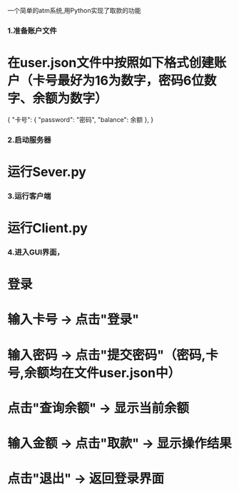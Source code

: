 一个简单的atm系统,用Python实现了取款的功能
### 1.准备账户文件
# 在user.json文件中按照如下格式创建账户（卡号最好为16为数字，密码6位数字、余额为数字）
 {
    "卡号": {
        "password": "密码",
        "balance": 余额
    },
}
### 2.启动服务器
# 运行Sever.py
### 3.运行客户端
# 运行Client.py
### 4.进入GUI界面，
# 登录
# 输入卡号 → 点击"登录"
# 输入密码 → 点击"提交密码"（密码,卡号,余额均在文件user.json中）
# 点击"查询余额" → 显示当前余额
# 输入金额 → 点击"取款" → 显示操作结果
# 点击"退出" → 返回登录界面
